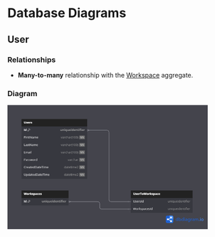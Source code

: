 # Database Diagrams

## User

### Relationships

- **Many-to-many** relationship with the [Workspace](../aggregates/Aggregates.Workspace.md) aggregate.

### Diagram

<img src="../../images/domain/diagrams/diagram.user.png" alt="User Diagram" width="450"/>
